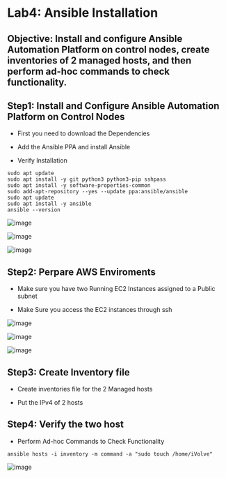 # Lab4: Ansible Installation 

## Objective: Install and configure Ansible Automation Platform on control nodes, create inventories of 2 managed hosts, and then perform ad-hoc commands to check functionality.

## Step1: Install and Configure Ansible Automation Platform on Control Nodes

- First you need to download the Dependencies

- Add the Ansible PPA and install Ansible

- Verify Installation   
```
sudo apt update
sudo apt install -y git python3 python3-pip sshpass
sudo apt install -y software-properties-common
sudo add-apt-repository --yes --update ppa:ansible/ansible
sudo apt update
sudo apt install -y ansible
ansible --version 
```
![image](https://github.com/ramy282/iVolve_OJT/assets/60857262/e81edbbc-c3c8-4f3c-90ec-fe7cadb78f53)

![image](https://github.com/ramy282/iVolve_OJT/assets/60857262/7949890a-5389-4863-b465-15118fb987ce)

![image](https://github.com/ramy282/iVolve_OJT/assets/60857262/f6e9665d-fb1b-455a-8050-1fc80cc1d4ad)

## Step2: Perpare AWS Enviroments 

- Make sure you have two Running EC2 Instances assigned to a Public subnet

- Make Sure you access the EC2 instances through ssh

![image](https://github.com/ramy282/iVolve_OJT/assets/60857262/75c153c8-cff5-48c5-8b5f-2dc445ad8ad5)

![image](https://github.com/ramy282/iVolve_OJT/assets/60857262/e352d5fa-2fc0-4d21-8e01-8674764cbde7)

![image](https://github.com/ramy282/iVolve_OJT/assets/60857262/1de9c0f5-28bb-41f5-9523-654ae07f9fd5)

 
## Step3: Create Inventory file 

- Create inventories file for the 2 Managed hosts

- Put the IPv4 of 2 hosts


## Step4: Verify the two host 

- Perform Ad-hoc Commands to Check Functionality

```
ansible hosts -i inventory -m command -a "sudo touch /home/iVolve"
```
![image](https://github.com/ramy282/iVolve_OJT/assets/60857262/38f43b68-27de-40f6-a636-045bdc5e4948)
   

